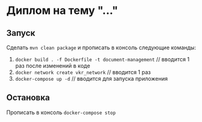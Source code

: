 # Диплом на тему "..."
## Запуск
Сделать `mvn clean package` и прописать в консоль следующие команды:
1) `docker build . -f Dockerfile -t document-management` // вводится 1 раз после изменений в коде
2) `docker network create vkr_network` // вводится 1 раз
3) `docker-compose up -d` // вводится для запуска приложения
## Остановка
Прописать в консоль `docker-compose stop`



